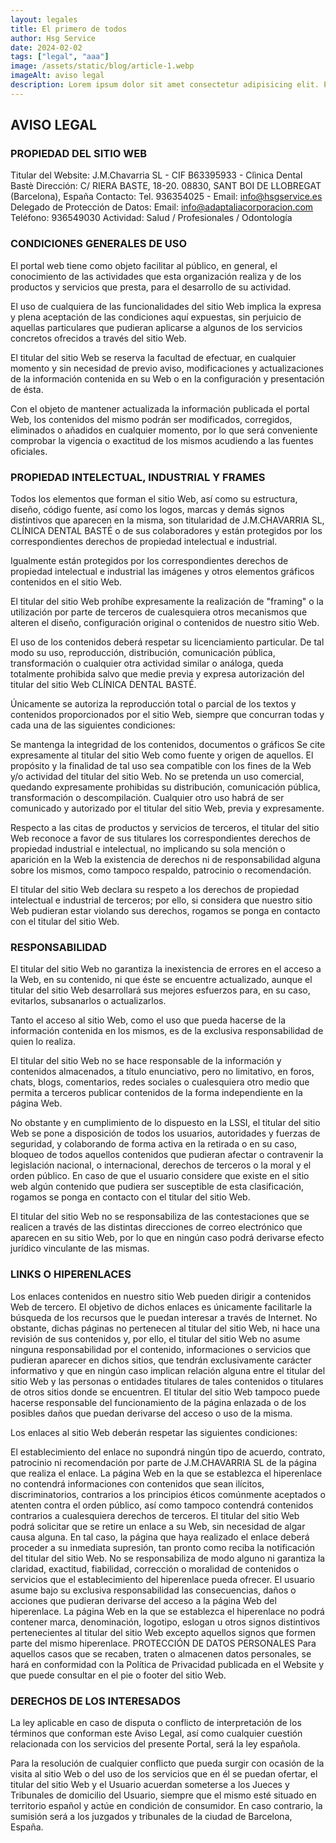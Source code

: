 ```yaml
---
layout: legales
title: El primero de todos
author: Hsg Service
date: 2024-02-02
tags: ["legal", "aaa"]
image: /assets/static/blog/article-1.webp
imageAlt: aviso legal
description: Lorem ipsum dolor sit amet consectetur adipisicing elit. Perferendis accusantium sit illo neque rem omnis quaerat, nam similique vitae delectus ad magni vel quo maxime, magnam placeat. Reprehenderit, distinctio aliquam?
---
```


## AVISO LEGAL

### PROPIEDAD DEL SITIO WEB
Titular del Website: J.M.Chavarria SL - CIF B63395933 - Clìnica Dental Bastè
Dirección: C/ RIERA BASTE, 18-20. 08830, SANT BOI DE LLOBREGAT (Barcelona), España
Contacto: Tel. 936354025 - Email: info@hsgservice.es
Delegado de Protección de Datos:
Email: info@adaptaliacorporacion.com
Teléfono: 936549030
Actividad: Salud / Profesionales / Odontología

### CONDICIONES GENERALES DE USO
El portal web tiene como objeto facilitar al público, en general, el conocimiento de las actividades que esta organización realiza y de los productos y servicios que presta, para el desarrollo de su actividad.

El uso de cualquiera de las funcionalidades del sitio Web implica la expresa y plena aceptación de las condiciones aquí expuestas, sin perjuicio de aquellas particulares que pudieran aplicarse a algunos de los servicios concretos ofrecidos a través del sitio Web.

El titular del sitio Web se reserva la facultad de efectuar, en cualquier momento y sin necesidad de previo aviso, modificaciones y actualizaciones de la información contenida en su Web o en la configuración y presentación de ésta.

Con el objeto de mantener actualizada la información publicada el portal Web, los contenidos del mismo podrán ser modificados, corregidos, eliminados o añadidos en cualquier momento, por lo que será conveniente comprobar la vigencia o exactitud de los mismos acudiendo a las fuentes oficiales.

### PROPIEDAD INTELECTUAL, INDUSTRIAL Y FRAMES
Todos los elementos que forman el sitio Web, así como su estructura, diseño, código fuente, así como los logos, marcas y demás signos distintivos que aparecen en la misma, son titularidad de J.M.CHAVARRIA SL, CLÍNICA DENTAL BASTÉ o de sus colaboradores y están protegidos por los correspondientes derechos de propiedad intelectual e industrial.

Igualmente están protegidos por los correspondientes derechos de propiedad intelectual e industrial las imágenes y otros elementos gráficos contenidos en el sitio Web.

El titular del sitio Web prohíbe expresamente la realización de "framing" o la utilización por parte de terceros de cualesquiera otros mecanismos que alteren el diseño, configuración original o contenidos de nuestro sitio Web.

El uso de los contenidos deberá respetar su licenciamiento particular. De tal modo su uso, reproducción, distribución, comunicación pública, transformación o cualquier otra actividad similar o análoga, queda totalmente prohibida salvo que medie previa y expresa autorización del titular del sitio Web CLÍNICA DENTAL BASTÉ.

Únicamente se autoriza la reproducción total o parcial de los textos y contenidos proporcionados por el sitio Web, siempre que concurran todas y cada una de las siguientes condiciones:

Se mantenga la integridad de los contenidos, documentos o gráficos
Se cite expresamente al titular del sitio Web como fuente y origen de aquellos.
El propósito y la finalidad de tal uso sea compatible con los fines de la Web y/o actividad del titular del sitio Web.
No se pretenda un uso comercial, quedando expresamente prohibidas su distribución, comunicación pública, transformación o descompilación.
Cualquier otro uso habrá de ser comunicado y autorizado por el titular del sitio Web, previa y expresamente.

Respecto a las citas de productos y servicios de terceros, el titular del sitio Web reconoce a favor de sus titulares los correspondientes derechos de propiedad industrial e intelectual, no implicando su sola mención o aparición en la Web la existencia de derechos ni de responsabilidad alguna sobre los mismos,  como tampoco respaldo, patrocinio o recomendación.

El titular del sitio Web declara su respeto a los derechos de propiedad intelectual e industrial de terceros; por ello, si considera que nuestro sitio Web pudieran estar violando sus derechos, rogamos se ponga en contacto con el titular del sitio Web.

### RESPONSABILIDAD
El titular del sitio Web no garantiza la inexistencia de errores en el acceso a la Web, en su contenido, ni que éste se encuentre actualizado, aunque el titular del sitio Web desarrollará sus mejores esfuerzos para, en su caso, evitarlos, subsanarlos o actualizarlos.

Tanto el acceso al sitio Web, como el uso que pueda hacerse de la información contenida en los mismos, es de la exclusiva responsabilidad de quien lo realiza.

El titular del sitio Web no se hace responsable de la información y contenidos almacenados, a título enunciativo, pero no limitativo, en foros, chats, blogs, comentarios, redes sociales o cualesquiera otro medio que permita a terceros publicar contenidos de la forma independiente en la página Web.

No obstante y en cumplimiento de lo dispuesto en la LSSI, el titular del sitio Web se pone a disposición de todos los usuarios, autoridades y fuerzas de seguridad, y colaborando de forma activa en la retirada o en su caso, bloqueo de todos aquellos contenidos que pudieran afectar o contravenir la legislación nacional, o internacional, derechos de terceros o la moral y el orden público. En caso de que el usuario considere que existe en el sitio web algún contenido que pudiera ser susceptible de esta clasificación, rogamos se ponga en contacto con el titular del sitio Web.

El titular del sitio Web no se responsabiliza de las contestaciones que se realicen a través de las distintas direcciones de correo electrónico que aparecen en su sitio Web, por lo que en ningún caso podrá derivarse efecto jurídico vinculante de las mismas.

### LINKS O HIPERENLACES
Los enlaces contenidos en nuestro sitio Web pueden dirigir a contenidos Web de tercero. El objetivo de dichos enlaces es únicamente facilitarle la búsqueda de los recursos que le puedan interesar a través de Internet. No obstante, dichas páginas no pertenecen al titular del sitio Web, ni hace una revisión de sus contenidos y, por ello, el titular del sitio Web no asume ninguna responsabilidad por el contenido, informaciones o servicios que pudieran aparecer en dichos sitios, que tendrán exclusivamente carácter informativo y que en ningún caso implican relación alguna entre el titular del sitio Web y las personas o entidades titulares de tales contenidos o titulares de otros sitios donde se encuentren. El titular del sitio Web tampoco puede hacerse responsable del funcionamiento de la página enlazada o de los posibles daños que puedan derivarse del acceso o uso de la misma.

Los enlaces al sitio Web deberán respetar las siguientes condiciones:

El establecimiento del enlace no supondrá ningún tipo de acuerdo, contrato, patrocinio ni recomendación por parte de J.M.CHAVARRIA SL de la página que realiza el enlace.
La página Web en la que se establezca el hiperenlace no contendrá informaciones con contenidos que sean ilícitos, discriminatorios, contrarios a los principios éticos comúnmente aceptados o atenten contra el orden público, así como tampoco contendrá contenidos contrarios a cualesquiera derechos de terceros.
El titular del sitio Web podrá solicitar que se retire un enlace a su Web, sin necesidad de algar causa alguna. En tal caso, la página que haya realizado el enlace deberá proceder a su inmediata supresión, tan pronto como reciba la notificación del titular del sitio Web.
No se responsabiliza de modo alguno ni garantiza la claridad, exactitud, fiabilidad, corrección o moralidad de contenidos o servicios que el establecimiento del hiperenlace pueda ofrecer. El usuario asume bajo su exclusiva responsabilidad las consecuencias, daños o acciones que pudieran derivarse del acceso a la página Web del hiperenlace.
La página Web en la que se establezca el hiperenlace no podrá contener marca, denominación, logotipo, eslogan u otros signos distintivos pertenecientes al titular del sitio Web excepto aquellos signos que formen parte del mismo hiperenlace.
PROTECCIÓN DE DATOS PERSONALES
Para aquellos casos que se recaben, traten o almacenen datos personales, se hará en conformidad con la Política de Privacidad publicada en el Website y que puede consultar en el pie o footer del sitio Web.

### DERECHOS DE LOS INTERESADOS
La ley aplicable en caso de disputa o conflicto de interpretación de los términos que conforman este Aviso Legal, así como cualquier cuestión relacionada con los servicios del presente Portal, será la ley española.

Para la resolución de cualquier conflicto que pueda surgir con ocasión de la visita al sitio Web o del uso de los servicios que en él se puedan ofertar, el titular del sitio Web y el Usuario acuerdan someterse a los Jueces y Tribunales de domicilio del Usuario, siempre que el mismo esté situado en territorio español y actúe en condición de consumidor. En caso contrario, la sumisión será a los juzgados y tribunales de la ciudad de Barcelona, España.

